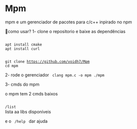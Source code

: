 # Mpm
mpm e um gerenciador de pacotes para c/c++ inpirado no npm 

🤔como usar?
1- clone o repositorio  e baixe as dependências

<code>
apt install cmake
apt install curl

git clone https://github.com/voidh7/Mpm
cd mpm
</code>

2- rode o gerenciador
<code>
clang mpm.c -o mpm
./mpm
</code>

3- cmds do mpm

o mpm tem 2 cmds baixos

<code> 
/list
</code>
lista aa libs disponíveis

e o
<code>
/help
</code>
dar ajuda
